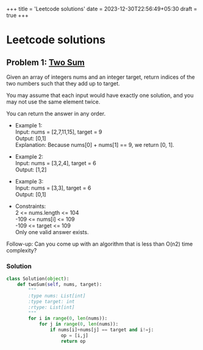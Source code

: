 +++
title = 'Leetcode solutions'
date = 2023-12-30T22:56:49+05:30
draft = true
+++

# Leetcode solutions
## Problem 1: [Two Sum](https://leetcode.com/problems/two-sum/description/)
Given an array of integers nums and an integer target, return indices of the two numbers such that they add up to target.

You may assume that each input would have exactly one solution, and you may not use the same element twice.

You can return the answer in any order.

 

- Example 1:\
	Input: nums = [2,7,11,15], target = 9\
	Output: [0,1]\
	Explanation: Because nums[0] + nums[1] == 9, we return [0, 1].

- Example 2:\
	Input: nums = [3,2,4], target = 6\
	Output: [1,2]

- Example 3:\
	Input: nums = [3,3], target = 6\
	Output: [0,1]
 

- Constraints:\
	2 <= nums.length <= 104\
	-109 <= nums[i] <= 109\
	-109 <= target <= 109\
	Only one valid answer exists.
 

Follow-up: Can you come up with an algorithm that is less than O(n2) time complexity?

### Solution
```py
class Solution(object):
    def twoSum(self, nums, target):
        """
        :type nums: List[int]
        :type target: int
        :rtype: List[int]
        """
        for i in range(0, len(nums)):
            for j in range(0, len(nums)):
                if nums[i]+nums[j] == target and i!=j:
                    op = [i,j]
                    return op
```